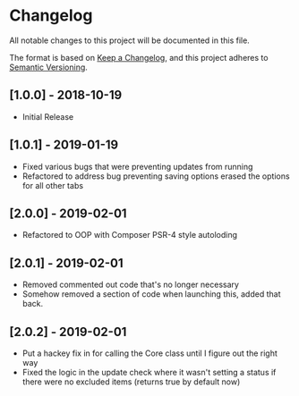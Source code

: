 # Changelog
All notable changes to this project will be documented in this file.

The format is based on [Keep a Changelog](https://keepachangelog.com/en/1.0.0/),
and this project adheres to [Semantic Versioning](https://semver.org/spec/v2.0.0.html).

## [1.0.0] - 2018-10-19
- Initial Release

## [1.0.1] - 2019-01-19
- Fixed various bugs that were preventing updates from running
- Refactored to address bug preventing saving options erased the options for all other tabs

## [2.0.0] - 2019-02-01
- Refactored to OOP with Composer PSR-4 style autoloding

## [2.0.1] - 2019-02-01
- Removed commented out code that's no longer necessary
- Somehow removed a section of code when launching this, added that back.

## [2.0.2] - 2019-02-01
- Put a hackey fix in for calling the Core class until I figure out the right way
- Fixed the logic in the update check where it wasn't setting a status if there were no excluded items (returns true by default now)
